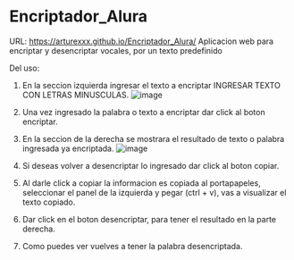 # Encriptador_Alura
URL: https://arturexxx.github.io/Encriptador_Alura/
Aplicacion web para encriptar y desencriptar vocales, por un texto predefinido

Del uso: 
1. En la seccion izquierda ingresar el texto a encriptar INGRESAR TEXTO CON LETRAS MINUSCULAS.
![image](https://github.com/user-attachments/assets/24eae2b5-708e-4aa3-875e-b82ca00b21d8)
2. Una vez ingresado la palabra o texto a encriptar dar click al boton encriptar.
3. En la seccion de la derecha se mostrara el resultado de texto o palabra ingresada ya encriptada.
![image](https://github.com/user-attachments/assets/8f44f19a-292a-4269-9761-a2a9f94fb155)
4. Si deseas volver a desencriptar lo ingresado dar click al boton copiar.
5. Al darle click a copiar la informacion es copiada al portapapeles, seleccionar el panel de la izquierda y pegar (ctrl + v), vas a visualizar el texto copiado.

6. Dar click en el boton desencriptar, para tener el resultado en la parte derecha.
7. Como puedes ver vuelves a tener la palabra desencriptada.
